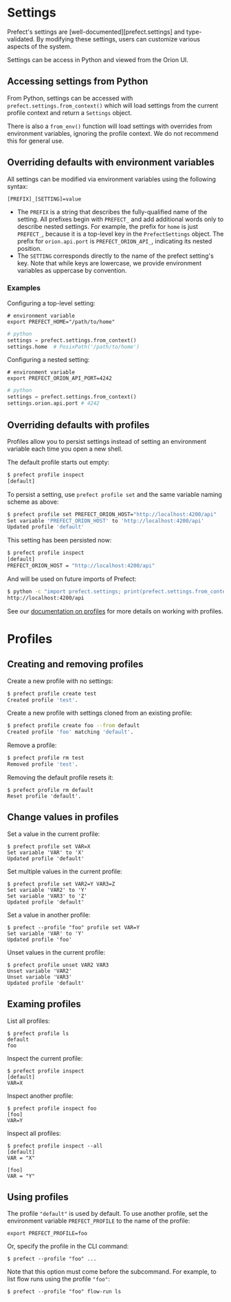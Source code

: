 # Settings

Prefect's settings are [well-documented][prefect.settings] and type-validated. By modifying these settings, users can customize various aspects of the system.

Settings can be access in Python and viewed from the Orion UI.


## Accessing settings from Python

From Python, settings can be accessed with `prefect.settings.from_context()` which will load settings from the current profile context and return a `Settings` object.

There is also a `from_env()` function will load settings with overrides from environment variables, ignoring the profile context. We do not recommend this for general use.

## Overriding defaults with environment variables

All settings can be modified via environment variables using the following syntax:
```
[PREFIX]_[SETTING]=value
```

- The `PREFIX` is a string that describes the fully-qualified name of the setting. All prefixes begin with `PREFECT_` and add additional words only to describe nested settings. For example, the prefix for `home` is just `PREFECT_`, because it is a top-level key in the `PrefectSettings` object. The prefix for `orion.api.port` is `PREFECT_ORION_API_`, indicating its nested position.
- The `SETTING` corresponds directly to the name of the prefect setting's key. Note that while keys are lowercase, we provide environment variables as uppercase by convention.

### Examples

Configuring a top-level setting:

```shell
# environment variable
export PREFECT_HOME="/path/to/home"
```
```python
# python
settings = prefect.settings.from_context()
settings.home  # PosixPath('/path/to/home')
```

Configuring a nested setting:

```shell
# environment variable
export PREFECT_ORION_API_PORT=4242
```
```python
# python
settings = prefect.settings.from_context()
settings.orion.api.port # 4242
```

## Overriding defaults with profiles

Profiles allow you to persist settings instead of setting an environment variable each time you open a new shell.

The default profile starts out empty:

```bash
$ prefect profile inspect
[default]
```

To persist a setting, use `prefect profile set` and the same variable naming scheme as above:

```bash
$ prefect profile set PREFECT_ORION_HOST="http://localhost:4200/api"
Set variable 'PREFECT_ORION_HOST' to 'http://localhost:4200/api'
Updated profile 'default'
```

This setting has been persisted now:

```bash
$ prefect profile inspect
[default]
PREFECT_ORION_HOST = "http://localhost:4200/api"
```

And will be used on future imports of Prefect:

```bash
$ python -c "import prefect.settings; print(prefect.settings.from_context().orion_host)"
http://localhost:4200/api
```

See our [documentation on profiles](#profiles) for more details on working with profiles.

# Profiles

## Creating and removing profiles

Create a new profile with no settings:
```bash
$ prefect profile create test
Created profile 'test'.
```

Create a new profile with settings cloned from an existing profile:
```bash
$ prefect profile create foo --from default
Created profile 'foo' matching 'default'.
```

Remove a profile:
```bash
$ prefect profile rm test
Removed profile 'test'.
```

Removing the default profile resets it:
```
$ prefect profile rm default
Reset profile 'default'.
```


## Change values in profiles

Set a value in the current profile:
```
$ prefect profile set VAR=X
Set variable 'VAR' to 'X'
Updated profile 'default'
```

Set multiple values in the current profile:
```
$ prefect profile set VAR2=Y VAR3=Z
Set variable 'VAR2' to 'Y'
Set variable 'VAR3' to 'Z'
Updated profile 'default'
```

Set a value in another profile:
```
$ prefect --profile "foo" profile set VAR=Y
Set variable 'VAR' to 'Y'
Updated profile 'foo'
```

Unset values in the current profile:
```
$ prefect profile unset VAR2 VAR3
Unset variable 'VAR2'
Unset variable 'VAR3'
Updated profile 'default'
```

## Examing profiles

List all profiles:
```
$ prefect profile ls
default
foo
```

Inspect the current profile:
```
$ prefect profile inspect
[default]
VAR=X
```

Inspect another profile:
```
$ prefect profile inspect foo
[foo]
VAR=Y
```

Inspect all profiles:
```
$ prefect profile inspect --all
[default]
VAR = "X"

[foo]
VAR = "Y"
```

## Using profiles

The profile `"default"` is used by default. To use another profile, set the environment variable `PREFECT_PROFILE` to the name of the profile:

```
export PREFECT_PROFILE=foo
```

Or, specify the profile in the CLI command:

```
$ prefect --profile "foo" ...
```

Note that this option must come before the subcommand. For example, to list flow runs using the profile `"foo"`:

```
$ prefect --profile "foo" flow-run ls
```